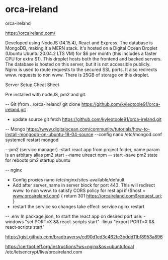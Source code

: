 # orca-ireland
orca-ireland

https://orcaireland.com/

Developed using NodeJS (14.15.4), React and Express. 
The database is MongoDB, making it a MERN stack.
It's hosted on a Digital Ocean Droplet (Ubuntu Ubuntu 20.04.2 LTS VM) for $6 per month (this includes a faster CPU for extra $1).
This droplet hosts both the frontend and backed servers. 
The database is hosted on this server, but it is not accessible publicly. 
Nginx is used to route requests to the secured SSL ports. It also redirects www. requests to non www.
There is 25GB of storage on this droplet.

Server Setup Cheat Sheet

Pre installed with nodeJS, pm2 and git.

-- Git (from ../orca-ireland/
git clone https://github.com/kyleotoole91/orca-ireland.git
- update source
git fetch https://github.com/kyleotoole91/orca-ireland.git

-- Mongo
https://www.digitalocean.com/community/tutorials/how-to-install-mongodb-on-ubuntu-18-04-source
--config
nano /etc/mongod.conf
systemctl restart mongod

--pm2 (service manager)
-start react app from project folder, name param is an arbitary alias
pm2 start --name uireact npm -- start
-save pm2 state for reboots
pm2 startup ubuntu

-- nginx 
- Config proxies
nano /etc/nginx/sites-available/default
- Add after server_name in server block for port 443. This will redirect www. to non www. to satisfy CORS policy for rest api
if ($host = www.orcaireland.com) {
  return 301 https://orcaireland.com$request_uri;
}
- restart the service so changes take effect: service nginx restart

-- .env
In package.json, to start the react app on desired port use:
-windows
"set PORT=X && react-scripts start"
-linux
"export PORT=X && react-scripts start"

https://gist.github.com/bradtraversy/cd90d1ed3c462fe3bddd11bf8953a896

https://certbot.eff.org/instructions?ws=nginx&os=ubuntufocal
/etc/letsencrypt/live/orcaireland.com
